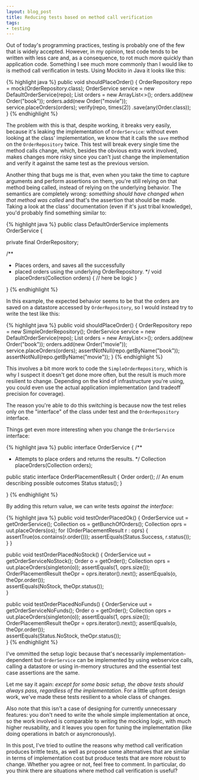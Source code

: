 ```yaml
---
layout: blog_post
title: Reducing tests based on method call verification
tags:
- testing
---
```

Out of today's programming practices, testing is probably one of the few
that is widely accepted.
However, in my opinion, test code tends to be written with less care and,
as a consequence, to rot much more quickly than application code.
Something I see much more commonly than I would like to is method call verification in tests.
Using Mockito in Java it looks like this:

{% highlight java %}
public void shouldPlaceOrder() {
    OrderRepository repo = mock(OrderRepository.class);
    OrderService service = new DefaultOrderService(repo);
    List<Order> orders = new ArrayList<>();
    orders.add(new Order("book"));
    orders.add(new Order("movie"));
    service.placeOrders(orders);
    verify(repo, times(2))
        .save(any(Order.class));
}
{% endhighlight %}

The problem with this is that, despite working, it breaks very easily, because it's leaking the implementation of `OrderService`: without even looking at the class' implementation, we know that it calls the `save` method on the `OrderRepository` twice.
This test will break every single time the method calls change, which, besides the obvious extra work involved, makes changes more risky since you can't just change the implementation and verify it against the same test as the previous version.

Another thing that bugs me is that, even when you take the time to capture arguments and perform assertions on them, you're still relying on that method being called, instead of relying on the underlying behavior.
The semantics are completely wrong: *something should have changed when that method was called* and that's the assertion that should be made.
Taking a look at the class' documentation (even if it's just tribal knowledge), you'd probably find something similar to:

{% highlight java %}
public class DefaultOrderService implements OrderService {

  private final OrderRepository;

  /**
  *  Places orders, and saves all the successfully
  *  placed orders using the underlying OrderRepository.
  */
  void placeOrders(Collection<Order> orders) {
    // here be logic
  }

}
{% endhighlight %}

In this example, the expected behavior seems to be that the orders are saved on a datastore accessed by `OrderRepository`, so I would instead try to write the test like this:

{% highlight java %}
public void shouldPlaceOrder() {
    OrderRepository repo = new SimpleOrderRepository();
    OrderService service = new DefaultOrderService(repo);
    List<Order> orders = new ArrayList<>();
    orders.add(new Order("book"));
    orders.add(new Order("movie"));
    service.placeOrders(orders);
    assertNotNull(repo.getByName("book"));
    assertNotNull(repo.getByName("movie"));
}
{% endhighlight %}

This involves a bit more work to code the `SimpleOrderRepository`, which is why I suspect it doesn't get done more often, but the result is much more resilient to change.
Depending on the kind of infrastructure you're using, you could even use the actual application implementation (and tradeoff precision for coverage).

The reason you're able to do this switching is because now the test relies only on the "interface" of the class under test and the `OrderRepository` interface.

Things get even more interesting when you change the `OrderService` interface:

{% highlight java %}
public interface OrderService {
  /**
  *  Attempts to place orders and returns the results.
  */
  Collection<OrderPlacementResult> placeOrders(Collection<Order> orders);

  public static interface OrderPlacementResult {
    Order order();
    // An enum describing possible outcomes
    Status status();
  }

}
{% endhighlight %}

By adding this return value, we can write tests _against the interface_:


{% highlight java %}
public void testOrderPlacedOk() {
  OrderService uut = getOrderService();
  Collection<Order> os = getBunchOfOrders();
  Collection<OrderPlacementResult> oprs = uut.placeOrders(os);
  for (OrderPlacementResult r : oprs) {
    assertTrue(os.contains(r.order()));
    assertEquals(Status.Success, r.status());
  }
}

public void testOrderPlacedNoStock() {
  OrderService uut = getOrderServiceNoStock();
  Order o = getOrder();
  Collection<OrderPlacementResult> oprs = uut.placeOrders(singleton(o));
  assertEquals(1, oprs.size());
  OrderPlacementResult theOpr = oprs.iterator().next();
  assertEquals(o, theOpr.order());    
  assertEquals(NoStock, theOpr.status());    
}

public void testOrderPlacedNoFunds() {
  OrderService uut = getOrderServiceNoFunds();
  Order o = getOrder();
  Collection<OrderPlacementResult> oprs = uut.placeOrders(singleton(o));
  assertEquals(1, oprs.size());
  OrderPlacementResult theOpr = oprs.iterator().next();
  assertEquals(o, theOpr.order());    
  assertEquals(Status.NoStock, theOpr.status());   
}
{% endhighlight %}

I've ommitted the setup logic because that's necessarily implementation-dependent but `OrderService` can be implemented by using webservice calls, calling a datastore or using in-memory structures and the essential test case assertions are the same.

Let me say it again: *except for some basic setup, the above tests should always pass, regardless of the implementation*.
For a little upfront design work, we've made these tests resilient to a whole class of changes.

Also note that this isn't a case of designing for currently unnecessary features: you don't need to write the whole simple implementation at once, so the work involved is comparable to writing the mocking logic, with much higher reusability, and it leaves you open for tuning the implementation (like doing operations in batch or asyncronously).

In this post, I've tried to outline the reasons why method call verification produces brittle tests, as well as propose some alternatives that are similar in terms of implementation cost but produce tests that are more robust to change.
Whether you agree or not, feel free to comment.
In particular, do you think there are situations where method call verification is useful?

